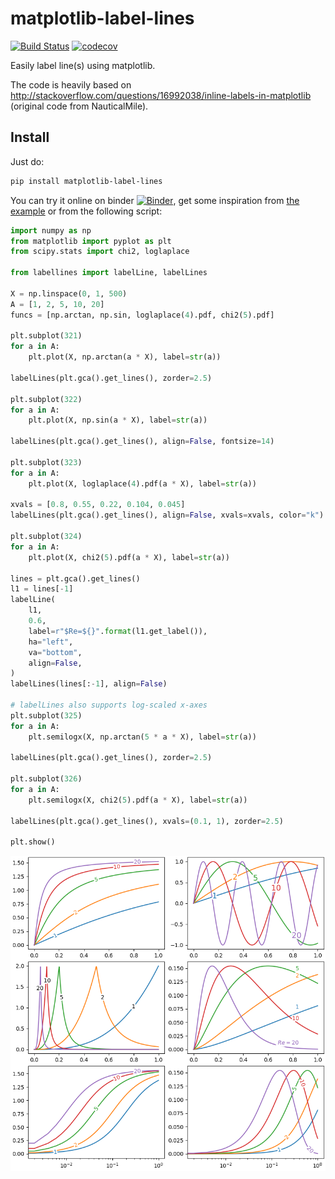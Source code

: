 # matplotlib-label-lines
[![Build Status](https://travis-ci.org/cphyc/matplotlib-label-lines.svg?branch=master)](https://travis-ci.org/cphyc/matplotlib-label-lines)
[![codecov](https://codecov.io/gh/cphyc/matplotlib-label-lines/branch/master/graph/badge.svg)](https://codecov.io/gh/cphyc/matplotlib-label-lines)

Easily label line(s) using matplotlib.

The code is heavily based on http://stackoverflow.com/questions/16992038/inline-labels-in-matplotlib (original code from NauticalMile).

## Install

Just do:
```bash
pip install matplotlib-label-lines
```
You can try it online on binder [![Binder](https://mybinder.org/badge_logo.svg)](https://mybinder.org/v2/gh/cphyc/matplotlib-label-lines/master), get some inspiration from [the example](https://github.com/cphyc/matplotlib-label-lines/blob/master/example/matplotlib_label_lines.ipynb) or from the following script:
```python
import numpy as np
from matplotlib import pyplot as plt
from scipy.stats import chi2, loglaplace

from labellines import labelLine, labelLines

X = np.linspace(0, 1, 500)
A = [1, 2, 5, 10, 20]
funcs = [np.arctan, np.sin, loglaplace(4).pdf, chi2(5).pdf]

plt.subplot(321)
for a in A:
    plt.plot(X, np.arctan(a * X), label=str(a))

labelLines(plt.gca().get_lines(), zorder=2.5)

plt.subplot(322)
for a in A:
    plt.plot(X, np.sin(a * X), label=str(a))

labelLines(plt.gca().get_lines(), align=False, fontsize=14)

plt.subplot(323)
for a in A:
    plt.plot(X, loglaplace(4).pdf(a * X), label=str(a))

xvals = [0.8, 0.55, 0.22, 0.104, 0.045]
labelLines(plt.gca().get_lines(), align=False, xvals=xvals, color="k")

plt.subplot(324)
for a in A:
    plt.plot(X, chi2(5).pdf(a * X), label=str(a))

lines = plt.gca().get_lines()
l1 = lines[-1]
labelLine(
    l1,
    0.6,
    label=r"$Re=${}".format(l1.get_label()),
    ha="left",
    va="bottom",
    align=False,
)
labelLines(lines[:-1], align=False)

# labelLines also supports log-scaled x-axes
plt.subplot(325)
for a in A:
    plt.semilogx(X, np.arctan(5 * a * X), label=str(a))

labelLines(plt.gca().get_lines(), zorder=2.5)

plt.subplot(326)
for a in A:
    plt.semilogx(X, chi2(5).pdf(a * X), label=str(a))

labelLines(plt.gca().get_lines(), xvals=(0.1, 1), zorder=2.5)

plt.show()

```
![Example](https://raw.githubusercontent.com/cphyc/matplotlib-label-lines/master/example.png)
